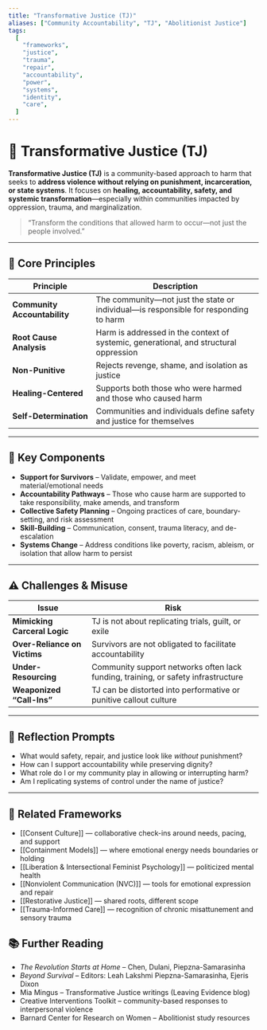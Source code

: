 ```yaml
---
title: "Transformative Justice (TJ)"
aliases: ["Community Accountability", "TJ", "Abolitionist Justice"]
tags:
  [
    "frameworks",
    "justice",
    "trauma",
    "repair",
    "accountability",
    "power",
    "systems",
    "identity",
    "care",
  ]
---
```


<!-- @format -->

# 🌱 Transformative Justice (TJ)

**Transformative Justice (TJ)** is a community-based approach to harm that seeks to **address violence without relying on punishment, incarceration, or state systems**. It focuses on **healing, accountability, safety, and systemic transformation**—especially within communities impacted by oppression, trauma, and marginalization.

> “Transform the conditions that allowed harm to occur—not just the people involved.”

---

## 🧠 Core Principles

| Principle                    | Description                                                                           |
| ---------------------------- | ------------------------------------------------------------------------------------- |
| **Community Accountability** | The community—not just the state or individual—is responsible for responding to harm  |
| **Root Cause Analysis**      | Harm is addressed in the context of systemic, generational, and structural oppression |
| **Non-Punitive**             | Rejects revenge, shame, and isolation as justice                                      |
| **Healing-Centered**         | Supports both those who were harmed and those who caused harm                         |
| **Self-Determination**       | Communities and individuals define safety and justice for themselves                  |

---

## 🔄 Key Components

- **Support for Survivors** – Validate, empower, and meet material/emotional needs
- **Accountability Pathways** – Those who cause harm are supported to take responsibility, make amends, and transform
- **Collective Safety Planning** – Ongoing practices of care, boundary-setting, and risk assessment
- **Skill-Building** – Communication, consent, trauma literacy, and de-escalation
- **Systems Change** – Address conditions like poverty, racism, ableism, or isolation that allow harm to persist

---

## ⚠️ Challenges & Misuse

| Issue                        | Risk                                                                              |
| ---------------------------- | --------------------------------------------------------------------------------- |
| **Mimicking Carceral Logic** | TJ is not about replicating trials, guilt, or exile                               |
| **Over-Reliance on Victims** | Survivors are not obligated to facilitate accountability                          |
| **Under-Resourcing**         | Community support networks often lack funding, training, or safety infrastructure |
| **Weaponized “Call-Ins”**    | TJ can be distorted into performative or punitive callout culture                 |

---

## 💬 Reflection Prompts

- What would safety, repair, and justice look like _without_ punishment?
- How can I support accountability while preserving dignity?
- What role do I or my community play in allowing or interrupting harm?
- Am I replicating systems of control under the name of justice?

---

## 🔗 Related Frameworks

- [[Consent Culture]] — collaborative check-ins around needs, pacing, and support
- [[Containment Models]] — where emotional energy needs boundaries or holding
- [[Liberation & Intersectional Feminist Psychology]] — politicized mental health
- [[Nonviolent Communication (NVC)]] — tools for emotional expression and repair
- [[Restorative Justice]] — shared roots, different scope
- [[Trauma-Informed Care]] — recognition of chronic misattunement and sensory trauma

## 📚 Further Reading

- _The Revolution Starts at Home_ – Chen, Dulani, Piepzna-Samarasinha
- _Beyond Survival_ – Editors: Leah Lakshmi Piepzna-Samarasinha, Ejeris Dixon
- Mia Mingus – Transformative Justice writings (Leaving Evidence blog)
- Creative Interventions Toolkit – community-based responses to interpersonal violence
- Barnard Center for Research on Women – Abolitionist study resources
